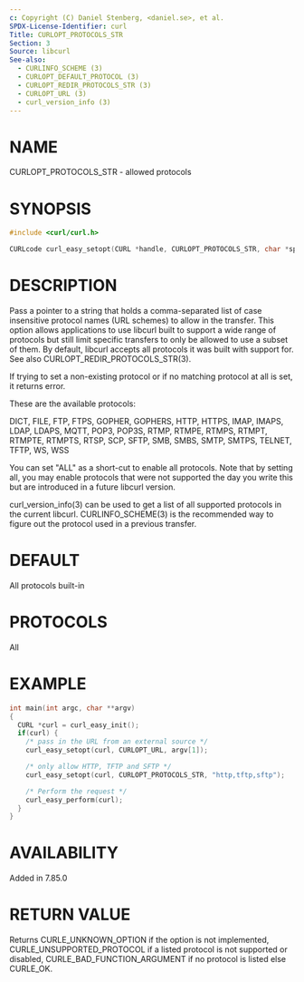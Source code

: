 ```yaml
---
c: Copyright (C) Daniel Stenberg, <daniel.se>, et al.
SPDX-License-Identifier: curl
Title: CURLOPT_PROTOCOLS_STR
Section: 3
Source: libcurl
See-also:
  - CURLINFO_SCHEME (3)
  - CURLOPT_DEFAULT_PROTOCOL (3)
  - CURLOPT_REDIR_PROTOCOLS_STR (3)
  - CURLOPT_URL (3)
  - curl_version_info (3)
---
```


# NAME

CURLOPT_PROTOCOLS_STR - allowed protocols

# SYNOPSIS

~~~c
#include <curl/curl.h>

CURLcode curl_easy_setopt(CURL *handle, CURLOPT_PROTOCOLS_STR, char *spec);
~~~

# DESCRIPTION

Pass a pointer to a string that holds a comma-separated list of case
insensitive protocol names (URL schemes) to allow in the transfer. This
option allows applications to use libcurl built to support a wide range of
protocols but still limit specific transfers to only be allowed to use a
subset of them. By default, libcurl accepts all protocols it was built with
support for. See also CURLOPT_REDIR_PROTOCOLS_STR(3).

If trying to set a non-existing protocol or if no matching protocol at all is
set, it returns error.

These are the available protocols:

DICT, FILE, FTP, FTPS, GOPHER, GOPHERS, HTTP, HTTPS, IMAP, IMAPS, LDAP, LDAPS,
MQTT, POP3, POP3S, RTMP, RTMPE, RTMPS, RTMPT, RTMPTE, RTMPTS, RTSP, SCP, SFTP,
SMB, SMBS, SMTP, SMTPS, TELNET, TFTP, WS, WSS

You can set "ALL" as a short-cut to enable all protocols. Note that by setting
all, you may enable protocols that were not supported the day you write this
but are introduced in a future libcurl version.

curl_version_info(3) can be used to get a list of all supported
protocols in the current libcurl. CURLINFO_SCHEME(3) is the recommended
way to figure out the protocol used in a previous transfer.

# DEFAULT

All protocols built-in

# PROTOCOLS

All

# EXAMPLE

~~~c
int main(int argc, char **argv)
{
  CURL *curl = curl_easy_init();
  if(curl) {
    /* pass in the URL from an external source */
    curl_easy_setopt(curl, CURLOPT_URL, argv[1]);

    /* only allow HTTP, TFTP and SFTP */
    curl_easy_setopt(curl, CURLOPT_PROTOCOLS_STR, "http,tftp,sftp");

    /* Perform the request */
    curl_easy_perform(curl);
  }
}
~~~

# AVAILABILITY

Added in 7.85.0

# RETURN VALUE

Returns CURLE_UNKNOWN_OPTION if the option is not implemented,
CURLE_UNSUPPORTED_PROTOCOL if a listed protocol is not supported or disabled,
CURLE_BAD_FUNCTION_ARGUMENT if no protocol is listed else CURLE_OK.
